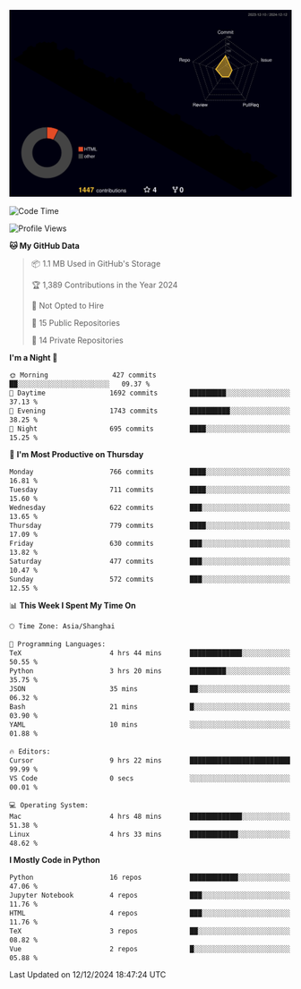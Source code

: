 <!--![](https://raw.githubusercontent.com/BorisYang326/BorisYang326/output/github-contribution-grid-snake-dark.svg) -->
![](./profile-3d-contrib/profile-night-rainbow.svg)
<!--START_SECTION:waka-->
![Code Time](http://img.shields.io/badge/Code%20Time-672%20hrs%2052%20mins-blue)

![Profile Views](http://img.shields.io/badge/Profile%20Views-0-blue)

**🐱 My GitHub Data** 

> 📦 1.1 MB Used in GitHub's Storage 
 > 
> 🏆 1,389 Contributions in the Year 2024
 > 
> 🚫 Not Opted to Hire
 > 
> 📜 15 Public Repositories 
 > 
> 🔑 14 Private Repositories 
 > 
**I'm a Night 🦉** 

```text
🌞 Morning                427 commits         ██░░░░░░░░░░░░░░░░░░░░░░░   09.37 % 
🌆 Daytime                1692 commits        █████████░░░░░░░░░░░░░░░░   37.13 % 
🌃 Evening                1743 commits        ██████████░░░░░░░░░░░░░░░   38.25 % 
🌙 Night                  695 commits         ████░░░░░░░░░░░░░░░░░░░░░   15.25 % 
```
📅 **I'm Most Productive on Thursday** 

```text
Monday                   766 commits         ████░░░░░░░░░░░░░░░░░░░░░   16.81 % 
Tuesday                  711 commits         ████░░░░░░░░░░░░░░░░░░░░░   15.60 % 
Wednesday                622 commits         ███░░░░░░░░░░░░░░░░░░░░░░   13.65 % 
Thursday                 779 commits         ████░░░░░░░░░░░░░░░░░░░░░   17.09 % 
Friday                   630 commits         ███░░░░░░░░░░░░░░░░░░░░░░   13.82 % 
Saturday                 477 commits         ███░░░░░░░░░░░░░░░░░░░░░░   10.47 % 
Sunday                   572 commits         ███░░░░░░░░░░░░░░░░░░░░░░   12.55 % 
```


📊 **This Week I Spent My Time On** 

```text
🕑︎ Time Zone: Asia/Shanghai

💬 Programming Languages: 
TeX                      4 hrs 44 mins       █████████████░░░░░░░░░░░░   50.55 % 
Python                   3 hrs 20 mins       █████████░░░░░░░░░░░░░░░░   35.75 % 
JSON                     35 mins             ██░░░░░░░░░░░░░░░░░░░░░░░   06.32 % 
Bash                     21 mins             █░░░░░░░░░░░░░░░░░░░░░░░░   03.90 % 
YAML                     10 mins             ░░░░░░░░░░░░░░░░░░░░░░░░░   01.88 % 

🔥 Editors: 
Cursor                   9 hrs 22 mins       █████████████████████████   99.99 % 
VS Code                  0 secs              ░░░░░░░░░░░░░░░░░░░░░░░░░   00.01 % 

💻 Operating System: 
Mac                      4 hrs 48 mins       █████████████░░░░░░░░░░░░   51.38 % 
Linux                    4 hrs 33 mins       ████████████░░░░░░░░░░░░░   48.62 % 
```

**I Mostly Code in Python** 

```text
Python                   16 repos            ████████████░░░░░░░░░░░░░   47.06 % 
Jupyter Notebook         4 repos             ███░░░░░░░░░░░░░░░░░░░░░░   11.76 % 
HTML                     4 repos             ███░░░░░░░░░░░░░░░░░░░░░░   11.76 % 
TeX                      3 repos             ██░░░░░░░░░░░░░░░░░░░░░░░   08.82 % 
Vue                      2 repos             █░░░░░░░░░░░░░░░░░░░░░░░░   05.88 % 
```




 Last Updated on 12/12/2024 18:47:24 UTC
<!--END_SECTION:waka-->
